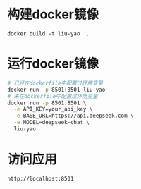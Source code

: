 # 构建docker镜像
```angular2html
docker build -t liu-yao  .
```

# 运行docker镜像
```BASH
# 已经在dockerfile中配置过环境变量
docker run -p 8501:8501 liu-yao
# 未在dockerfile中配置过环境变量
docker run -p 8501:8501 \
  -e API_KEY=your_api_key \
  -e BASE_URL=https://api.deepseek.com \
  -e MODEL=deepseek-chat \
  liu-yao
```

# 访问应用
```angular2html
http://localhost:8501
```
